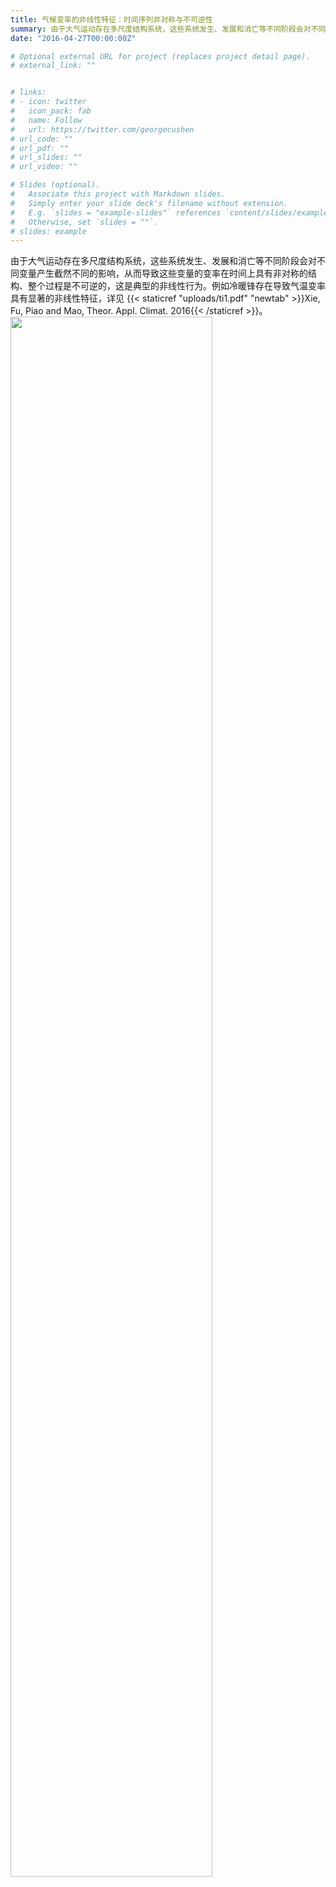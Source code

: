 ```yaml
---
title: 气候变率的非线性特征：时间序列非对称与不可逆性
summary: 由于大气运动存在多尺度结构系统，这些系统发生、发展和消亡等不同阶段会对不同变量产生截然不同的影响，从而导致这些变量的变率在时间上具有非对称的结构、整个过程是不可逆的，这是典型的非线性行为。
date: "2016-04-27T00:00:00Z"

# Optional external URL for project (replaces project detail page).
# external_link: ""


# links:
# - icon: twitter
#   icon_pack: fab
#   name: Follow
#   url: https://twitter.com/georgecushen
# url_code: ""
# url_pdf: ""
# url_slides: ""
# url_video: ""

# Slides (optional).
#   Associate this project with Markdown slides.
#   Simply enter your slide deck's filename without extension.
#   E.g. `slides = "example-slides"` references `content/slides/example-slides.md`.
#   Otherwise, set `slides = ""`.
# slides: example
---
```


由于大气运动存在多尺度结构系统，这些系统发生、发展和消亡等不同阶段会对不同变量产生截然不同的影响，从而导致这些变量的变率在时间上具有非对称的结构、整个过程是不可逆的，这是典型的非线性行为。例如冷暖锋存在导致气温变率具有显著的非线性特征，详见 {{< staticref "uploads/ti1.pdf" "newtab" >}}Xie, Fu, Piao and Mao, Theor. Appl. Climat. 2016{{< /staticref >}}。
<img src="/media/rs9.png" height="80%" width="80%">
